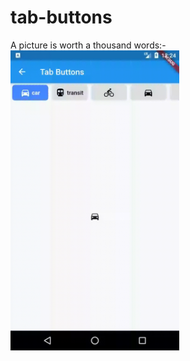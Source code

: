 # tab-buttons

A picture is worth a thousand words:-
<br /><img src="../../images/tab_buttons/screenshots.gif" height="480px" width="270px" />

